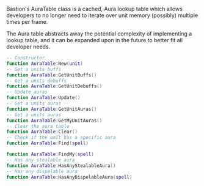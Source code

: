 Bastion's AuraTable class is a cached, Aura lookup table which allows developers to no longer need to iterate over unit memory (possibly) multiple times per frame. 

The Aura table abstracts away the potential complexity of implementing a lookup table, and it can be expanded upon in the future to better fit all developer needs. 

```lua
-- Constructor
function AuraTable:New(unit)
-- Get a units buffs
function AuraTable:GetUnitBuffs()
-- Get a units debuffs
function AuraTable:GetUnitDebuffs()
-- Update auras
function AuraTable:Update()
-- Get a units auras
function AuraTable:GetUnitAuras()
-- Get a units auras
function AuraTable:GetMyUnitAuras()
-- Clear the aura table
function AuraTable:Clear()
-- Check if the unit has a specific aura
function AuraTable:Find(spell)

function AuraTable:FindMy(spell)
-- Has any stealable aura
function AuraTable:HasAnyStealableAura()
-- Has any dispelable aura
function AuraTable:HasAnyDispelableAura(spell)
```